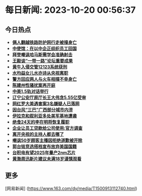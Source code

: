 
# 每日新闻: 2023-10-20 00:56:37
## 今日热点

- **[俩人翻越铁路防护网行走被撞身亡](https://www.163.com/search?keyword=%E4%BF%A9%E4%BA%BA%E7%BF%BB%E8%B6%8A%E9%93%81%E8%B7%AF%E9%98%B2%E6%8A%A4%E7%BD%91%E8%A1%8C%E8%B5%B0%E8%A2%AB%E6%92%9E%E8%BA%AB%E4%BA%A1)**
- **[中使馆：在以中企正组织员工回国](https://www.163.com/search?keyword=%E4%B8%AD%E4%BD%BF%E9%A6%86%EF%BC%9A%E5%9C%A8%E4%BB%A5%E4%B8%AD%E4%BC%81%E6%AD%A3%E7%BB%84%E7%BB%87%E5%91%98%E5%B7%A5%E5%9B%9E%E5%9B%BD)**
- **[拜登嘲讽哈马斯需学会准确射击](https://www.163.com/search?keyword=%E6%8B%9C%E7%99%BB%E5%98%B2%E8%AE%BD%E5%93%88%E9%A9%AC%E6%96%AF%E9%9C%80%E5%AD%A6%E4%BC%9A%E5%87%86%E7%A1%AE%E5%B0%84%E5%87%BB)**
- **[王毅谈“一带一路”论坛重要成果](https://www.163.com/search?keyword=%E7%8E%8B%E6%AF%85%E8%B0%88%E2%80%9C%E4%B8%80%E5%B8%A6%E4%B8%80%E8%B7%AF%E2%80%9D%E8%AE%BA%E5%9D%9B%E9%87%8D%E8%A6%81%E6%88%90%E6%9E%9C)**
- **[黄牛入侵交管12123系统获刑](https://www.163.com/search?keyword=%E9%BB%84%E7%89%9B%E5%85%A5%E4%BE%B5%E4%BA%A4%E7%AE%A112123%E7%B3%BB%E7%BB%9F%E8%8E%B7%E5%88%91)**
- **[水均益女儿水亦诗从央视离职](https://www.163.com/search?keyword=%E6%B0%B4%E5%9D%87%E7%9B%8A%E5%A5%B3%E5%84%BF%E6%B0%B4%E4%BA%A6%E8%AF%97%E4%BB%8E%E5%A4%AE%E8%A7%86%E7%A6%BB%E8%81%8C)**
- **[警方回应两人与火车相撞不幸身亡](https://www.163.com/search?keyword=%E8%AD%A6%E6%96%B9%E5%9B%9E%E5%BA%94%E4%B8%A4%E4%BA%BA%E4%B8%8E%E7%81%AB%E8%BD%A6%E7%9B%B8%E6%92%9E%E4%B8%8D%E5%B9%B8%E8%BA%AB%E4%BA%A1)**
- **[陈建州性骚扰案再开庭](https://www.163.com/search?keyword=%E9%99%88%E5%BB%BA%E5%B7%9E%E6%80%A7%E9%AA%9A%E6%89%B0%E6%A1%88%E5%86%8D%E5%BC%80%E5%BA%AD)**
- **[中美1.5轨对话举行](https://www.163.com/search?keyword=%E4%B8%AD%E7%BE%8E1.5%E8%BD%A8%E5%AF%B9%E8%AF%9D%E4%B8%BE%E8%A1%8C)**
- **[辽宁公安厅原厅长王大伟贪5.55亿受审](https://www.163.com/search?keyword=%E8%BE%BD%E5%AE%81%E5%85%AC%E5%AE%89%E5%8E%85%E5%8E%9F%E5%8E%85%E9%95%BF%E7%8E%8B%E5%A4%A7%E4%BC%9F%E8%B4%AA5.55%E4%BA%BF%E5%8F%97%E5%AE%A1)**
- **[网红罗大美遇害案3名嫌疑人已落网](https://www.163.com/search?keyword=%E7%BD%91%E7%BA%A2%E7%BD%97%E5%A4%A7%E7%BE%8E%E9%81%87%E5%AE%B3%E6%A1%883%E5%90%8D%E5%AB%8C%E7%96%91%E4%BA%BA%E5%B7%B2%E8%90%BD%E7%BD%91)**
- **[因台风“三巴”广西部分城市内涝](https://www.163.com/search?keyword=%E5%9B%A0%E5%8F%B0%E9%A3%8E%E2%80%9C%E4%B8%89%E5%B7%B4%E2%80%9D%E5%B9%BF%E8%A5%BF%E9%83%A8%E5%88%86%E5%9F%8E%E5%B8%82%E5%86%85%E6%B6%9D)**
- **[伊拉克和叙利亚多处美军基地遭袭](https://www.163.com/search?keyword=%E4%BC%8A%E6%8B%89%E5%85%8B%E5%92%8C%E5%8F%99%E5%88%A9%E4%BA%9A%E5%A4%9A%E5%A4%84%E7%BE%8E%E5%86%9B%E5%9F%BA%E5%9C%B0%E9%81%AD%E8%A2%AD)**
- **[绝食24天的李在明将恢复履职](https://www.163.com/search?keyword=%E7%BB%9D%E9%A3%9F24%E5%A4%A9%E7%9A%84%E6%9D%8E%E5%9C%A8%E6%98%8E%E5%B0%86%E6%81%A2%E5%A4%8D%E5%B1%A5%E8%81%8C)**
- **[企业让员工贷款给公司使用:官方调查](https://www.163.com/search?keyword=%E4%BC%81%E4%B8%9A%E8%AE%A9%E5%91%98%E5%B7%A5%E8%B4%B7%E6%AC%BE%E7%BB%99%E5%85%AC%E5%8F%B8%E4%BD%BF%E7%94%A8+%E5%AE%98%E6%96%B9%E8%B0%83%E6%9F%A5)**
- **[离开央视的主持人都去哪了](https://www.163.com/search?keyword=%E7%A6%BB%E5%BC%80%E5%A4%AE%E8%A7%86%E7%9A%84%E4%B8%BB%E6%8C%81%E4%BA%BA%E9%83%BD%E5%8E%BB%E5%93%AA%E4%BA%86)**
- **[嘲讽50岁顾客主播因拒绝道歉被开除](https://www.163.com/search?keyword=%E5%98%B2%E8%AE%BD50%E5%B2%81%E9%A1%BE%E5%AE%A2%E4%B8%BB%E6%92%AD%E5%9B%A0%E6%8B%92%E7%BB%9D%E9%81%93%E6%AD%89%E8%A2%AB%E5%BC%80%E9%99%A4)**
- **[郭台铭竞选搭档宣布放弃美国国籍](https://www.163.com/search?keyword=%E9%83%AD%E5%8F%B0%E9%93%AD%E7%AB%9E%E9%80%89%E6%90%AD%E6%A1%A3%E5%AE%A3%E5%B8%83%E6%94%BE%E5%BC%83%E7%BE%8E%E5%9B%BD%E5%9B%BD%E7%B1%8D)**
- **[台积电有望2025年量产2nm芯片](https://www.163.com/search?keyword=%E5%8F%B0%E7%A7%AF%E7%94%B5%E6%9C%89%E6%9C%9B2025%E5%B9%B4%E9%87%8F%E4%BA%A72nm%E8%8A%AF%E7%89%87)**
- **[黄渤周迅新片建议未满18岁谨慎观看](https://www.163.com/search?keyword=%E9%BB%84%E6%B8%A4%E5%91%A8%E8%BF%85%E6%96%B0%E7%89%87%E5%BB%BA%E8%AE%AE%E6%9C%AA%E6%BB%A118%E5%B2%81%E8%B0%A8%E6%85%8E%E8%A7%82%E7%9C%8B)**

## 更多
[网易新闻] (https://www.163.com/dy/media/T1500913112740.html)
